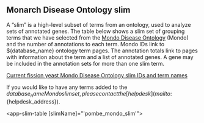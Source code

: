 ## Monarch Disease Ontology slim

A “slim” is a high-level subset of terms from an ontology, used to
analyze sets of annotated genes. The table below shows a slim set of
grouping terms that we have selected from the [Mondo Disease Ontology](https://mondo.monarchinitiative.org/) (Mondo)
and the number of annotations to each term. Mondo IDs link to ${database_name}
ontology term pages. The annotation totals link to pages with
information about the term and a list of annotated genes. A gene may
be included in the annotation sets for more than one slim term.

[Current fission yeast Mondo Disease Ontology slim IDs and term names](/latest_release/human_disease_annotation/pombe_mondo_disease_slim_terms.tsv)

If you would like to have any terms added to the ${database_name} Mondo slim set, please
contact the [helpdesk](mailto:${helpdesk_address}).

<app-slim-table [slimName]="'pombe_mondo_slim'"></app-slim-table>
